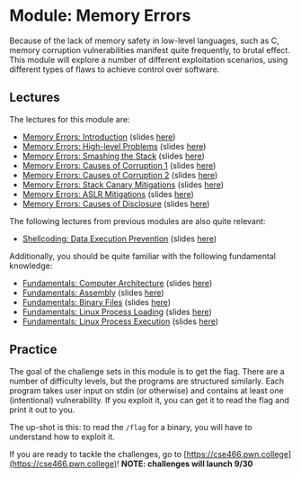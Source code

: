 # Module: Memory Errors

Because of the lack of memory safety in low-level languages, such as C, memory corruption vulnerabilities manifest quite frequently, to brutal effect.
This module will explore a number of different exploitation scenarios, using different types of flaws to achieve control over software.

## Lectures

The lectures for this module are:

- [Memory Errors: Introduction](https://youtu.be/z_XOhfsVKnU) (slides [here](https://docs.google.com/presentation/d/10cq3gCAvYjh_fzqiLLc1hCyqchux7x8pcskk6xGdVL8/edit#slide=id.p))
- [Memory Errors: High-level Problems](https://youtu.be/4PJvcZZIyT8) (slides [here](https://docs.google.com/presentation/d/1umxk_Gq_yGeCcBEz9toQ6Wil8G1bmK3NdrkFITadPhs/edit#slide=id.p))
- [Memory Errors: Smashing the Stack](https://youtu.be/PVx1hUlMxtQ) (slides [here](https://docs.google.com/presentation/d/1_Zs7s7O_VqXd8prv0GIjUT993qL3KgjVby8qC0Ixs_w/edit#slide=id.p))
- [Memory Errors: Causes of Corruption 1](https://www.youtube.com/watch?v=u80_j06HkpM) (slides [here](https://docs.google.com/presentation/d/1N5ybP1-SyU-PbQKMBRfFdNntbLPCOkROOybf_ZYBBBI/edit#slide=id.p))
- [Memory Errors: Causes of Corruption 2](https://www.youtube.com/watch?v=fVa2xahshik) (slides [here](https://docs.google.com/presentation/d/1N5ybP1-SyU-PbQKMBRfFdNntbLPCOkROOybf_ZYBBBI/edit#slide=id.p))
- [Memory Errors: Stack Canary Mitigations](https://youtu.be/55zWlEFflgE) (slides [here](https://docs.google.com/presentation/d/19bO811-RSjez-E8zGMJYvUwFi5jW-vRTv19z1g8ZT3I/edit#slide=id.p))
- [Memory Errors: ASLR Mitigations](https://youtu.be/SBqERAbDdAk) (slides [here](https://docs.google.com/presentation/d/1EOUvQsDsk5eg1Ysq9Us-CnLgCOP5IRIR8P6FThBVeGo/edit#slide=id.p))
- [Memory Errors: Causes of Disclosure](https://youtu.be/S9IIGVK6K0I) (slides [here](https://docs.google.com/presentation/d/1Qonbh98U_s3aN9Ut0dgdHFnm_ymb9e2yUqT6bkY4FbU/edit#slide=id.p))

The following lectures from previous modules are also quite relevant:

- [Shellcoding: Data Execution Prevention](https://www.youtube.com/watch?v=GH4NBLtPmyo) (slides [here](https://docs.google.com/presentation/d/1tH6jbnpX2_T5ZeDzZBfpLZ-ngpIZp3g25PPQaTr52JU/edit#slide=id.g6c717ad36e_1_0))

Additionally, you should be quite familiar with the following fundamental knowledge:

- [Fundamentals: Computer Architecture](https://www.youtube.com/watch?v=9jc0eSnrzF4) (slides [here](https://docs.google.com/presentation/d/1sVyPL92gbzg_it9aIeC-CjXtF2tpvAmZTKjWc-SlU0c/edit?usp=sharing))
- [Fundamentals: Assembly](https://www.youtube.com/watch?v=ImdnOGNZflU) (slides [here](https://docs.google.com/presentation/d/1pN0nuhQIhn92QBitMznFNSRABDkMtbUW4MEJBYFwtwM/edit?usp=sharing))
- [Fundamentals: Binary Files](https://www.youtube.com/watch?v=nKqFeYJ483U) (slides [here](https://docs.google.com/presentation/d/1wrX8tvwaxIEk5hx4OtQmPqps-MScIaDO-9bTKQqr8vI/edit?usp=sharing))
- [Fundamentals: Linux Process Loading](https://www.youtube.com/watch?v=kUMCAzSOY-o) (slides [here](https://docs.google.com/presentation/d/1TwM5WLWnTqrNkpXjGKkaXYbKZEpatEQYA7ckBVXAOhs/edit?usp=sharing))
- [Fundamentals: Linux Process Execution](https://www.youtube.com/watch?v=Vtb5wIlthRg) (slides [here](https://docs.google.com/presentation/d/1ezY9Q8I0tzDD-7ZDXMbQM5RQ7z1dvB9-U_nDEhc6qdE/edit#slide=id.g8a9f5b81a5_0_0))


## Practice

The goal of the challenge sets in this module is to get the flag.
There are a number of difficulty levels, but the programs are structured similarly.
Each program takes user input on stdin (or otherwise) and contains at least one (intentional) vulnerability.
If you exploit it, you can get it to read the flag and print it out to you.

The up-shot is this: to read the `/flag` for a binary, you will have to understand how to exploit it.

If you are ready to tackle the challenges, go to [https://cse466.pwn.college](https://cse466.pwn.college)! **NOTE: challenges will launch 9/30**
